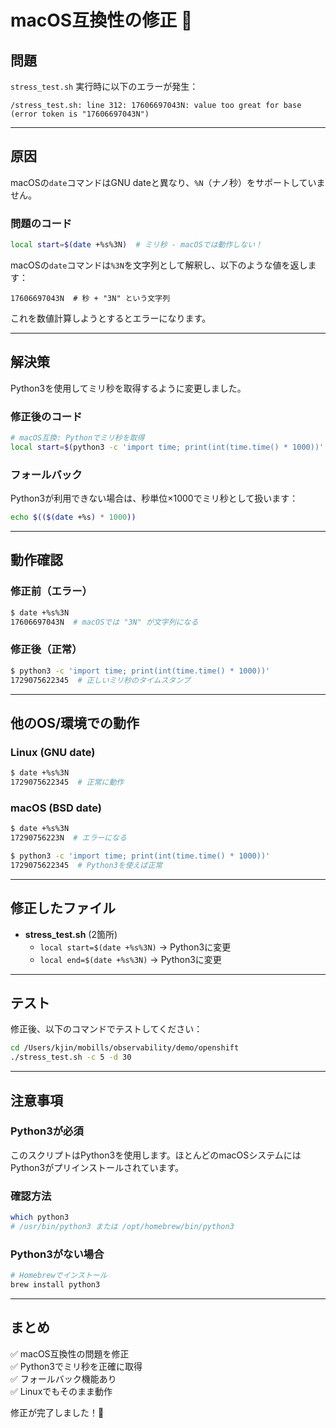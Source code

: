# macOS互換性の修正 🍎

## 問題

`stress_test.sh` 実行時に以下のエラーが発生：

```
/stress_test.sh: line 312: 17606697043N: value too great for base (error token is "17606697043N")
```

---

## 原因

macOSの`date`コマンドはGNU dateと異なり、`%N`（ナノ秒）をサポートしていません。

### 問題のコード

```bash
local start=$(date +%s%3N)  # ミリ秒 - macOSでは動作しない！
```

macOSの`date`コマンドは`%3N`を文字列として解釈し、以下のような値を返します：
```
17606697043N  # 秒 + "3N" という文字列
```

これを数値計算しようとするとエラーになります。

---

## 解決策

Python3を使用してミリ秒を取得するように変更しました。

### 修正後のコード

```bash
# macOS互換: Pythonでミリ秒を取得
local start=$(python3 -c 'import time; print(int(time.time() * 1000))' 2>/dev/null || echo $(($(date +%s) * 1000)))
```

### フォールバック

Python3が利用できない場合は、秒単位×1000でミリ秒として扱います：
```bash
echo $(($(date +%s) * 1000))
```

---

## 動作確認

### 修正前（エラー）
```bash
$ date +%s%3N
17606697043N  # macOSでは "3N" が文字列になる
```

### 修正後（正常）
```bash
$ python3 -c 'import time; print(int(time.time() * 1000))'
1729075622345  # 正しいミリ秒のタイムスタンプ
```

---

## 他のOS/環境での動作

### Linux (GNU date)
```bash
$ date +%s%3N
1729075622345  # 正常に動作
```

### macOS (BSD date)
```bash
$ date +%s%3N
17290756223N  # エラーになる

$ python3 -c 'import time; print(int(time.time() * 1000))'
1729075622345  # Python3を使えば正常
```

---

## 修正したファイル

- **stress_test.sh** (2箇所)
  - `local start=$(date +%s%3N)` → Python3に変更
  - `local end=$(date +%s%3N)` → Python3に変更

---

## テスト

修正後、以下のコマンドでテストしてください：

```bash
cd /Users/kjin/mobills/observability/demo/openshift
./stress_test.sh -c 5 -d 30
```

---

## 注意事項

### Python3が必須
このスクリプトはPython3を使用します。ほとんどのmacOSシステムにはPython3がプリインストールされています。

### 確認方法
```bash
which python3
# /usr/bin/python3 または /opt/homebrew/bin/python3
```

### Python3がない場合
```bash
# Homebrewでインストール
brew install python3
```

---

## まとめ

✅ macOS互換性の問題を修正  
✅ Python3でミリ秒を正確に取得  
✅ フォールバック機能あり  
✅ Linuxでもそのまま動作

修正が完了しました！🎉



